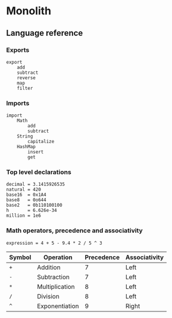# Monolith

## Language reference

### Exports

```
export
    add
    subtract
    reverse
    map
    filter
```

### Imports

```
import
    Math
        add
        subtract
    String
        capitalize
    HashMap
        insert
        get
```

### Top level declarations

```
decimal = 3.1415926535
natural = 420
base16  = 0x1A4
base8   = 0o644
base2   = 0b110100100
h       = 6.626e-34
million = 1e6
```

### Math operators, precedence and associativity

```
expression = 4 + 5 - 9.4 * 2 / 5 ^ 3
```

| Symbol | Operation      | Precedence | Associativity |
| ------ | -------------- | ---------- | ------------- |
| `+`    | Addition       | 7          | Left          |
| `-`    | Subtraction    | 7          | Left          |
| `*`    | Multiplication | 8          | Left          |
| `/`    | Division       | 8          | Left          |
| `^`    | Exponentiation | 9          | Right         |


